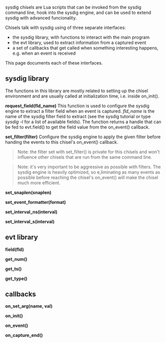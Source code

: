 sysdig chisels are Lua scripts that can be invoked from the sysdig command line, hook into the sysdig engine, and can be used to extend sysdig with advanced funcionality.

Chisels talk with sysdig using of three separate interfaces: 
* the sysdig library, with functions to interact with the main program
* the evt library, used to extract information from a captured event
* a set of callbacks that get called when something interesting happens, e.g. when an event is received 

This page documents each of these interfaces.

## sysdig library
The functions in this library are mostly related to setting up the chisel environment and are usually called at initialization time, i.e. inside on_init().

**request_field(fld_name)**
This function is used to configure the sysdig engine to extract a filter field when an event is captured. _fld_name_ is the name of the sysdig filter field to extract (see the sysdig tutorial or type _sysdig -l_ for a list of available fields).
The function returns a handle that can be fed to evt.field() to get the field value from the on_event() callback. 

**set_filter(filter)**
Configure the sysdig engine to apply the given filter before handing the events to this chisel's on_event() callback.

> Note: the filter set with set_filter() is private for this chisels and won't influence other chisels that are run from the same command line.

> Note: it's very important to be aggressive as possible with filters. The sysdig engine is heavily optimized, so e,liminating as many events as possible before reaching the chisel's on_event() will make the chisel much more efficient.

**set_snaplen(snaplen)**

**set_event_formatter(format)**

**set_interval_ns(interval)**

**set_interval_s(interval)**

## evt library
**field(fld)**

**get_num()**

**get_ts()**

**get_type()**

## callbacks
**on_set_arg(name, val)**

**on_init()**

**on_event()**

**on_capture_end()**